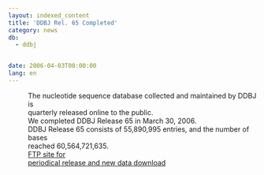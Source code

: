 ```yaml
---
layout: indexed_content
title: 'DDBJ Rel. 65 Completed'
category: news
db:
  - ddbj


date: 2006-04-03T00:00:00
lang: en
---
```


<dd>The nucleotide sequence database collected and maintained by DDBJ is<br> quarterly released online to the public.<br> We completed DDBJ Release 65 in March 30, 2006.<br> DDBJ Release 65 consists of 55,890,995 entries, and the number of bases<br> reached 60,564,721,635.
<dd><a href="/services/index-e.html ">FTP site for<br> periodical release and new data download</a></dd>
</dd>
